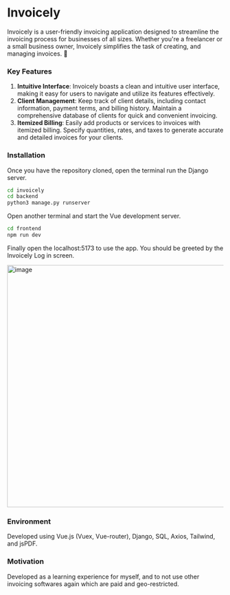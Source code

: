 # Invoicely
Invoicely is a user-friendly invoicing application designed to streamline the invoicing process for businesses of all sizes. Whether you're a freelancer or a small business owner, Invoicely simplifies the task of creating, and managing invoices. 🚀

### Key Features
1. **Intuitive Interface**: Invoicely boasts a clean and intuitive user interface, making it easy for users to navigate and utilize its features effectively.
2. **Client Management**: Keep track of client details, including contact information, payment terms, and billing history. Maintain a comprehensive database of clients for quick and convenient invoicing.
3. **Itemized Billing**: Easily add products or services to invoices with itemized billing. Specify quantities, rates, and taxes to generate accurate and detailed invoices for your clients.


### Installation
Once you have the repository cloned, open the terminal run the Django server.
```bash
cd invoicely
cd backend
python3 manage.py runserver
```
Open another terminal and start the Vue development server.
```bash
cd frontend
npm run dev
```
Finally open the localhost:5173 to use the app. You should be greeted by the Invoicely Log in screen.

<img width="564" alt="image" src="https://github.com/mkhan884/Invoicely/assets/60724978/84986c06-0c11-490f-a08d-4ac72555e77f">

### Environment
Developed using Vue.js (Vuex, Vue-router), Django, SQL, Axios, Tailwind, and jsPDF.

### Motivation
Developed as a learning experience for myself, and to not use other invoicing softwares again which are paid and geo-restricted.
